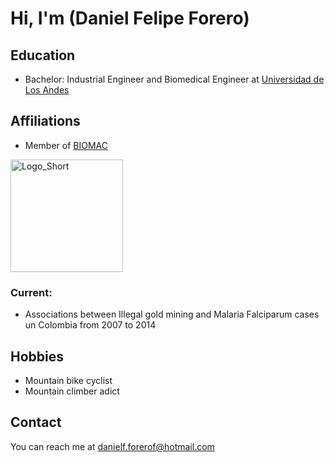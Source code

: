 # Hi, I'm (Daniel Felipe Forero)

<!-- A short sentence that can  describe who you are -->

<!-- All of your education background -->
## Education

- Bachelor: Industrial Engineer and Biomedical Engineer at [Universidad de Los Andes](https://uniandes.edu.co/)

<!-- While BIOMAC is our common group, the collaboration between groups and affiliations are encourage -->
## Affiliations

- Member of [BIOMAC](https://github.com/biomac-lab)


<img width="180" alt="Logo_Short" src="https://user-images.githubusercontent.com/73041689/218108873-dd5daaaa-2874-43d3-a089-8403dda3e18f.png">

<!-- Showing what you work on, lets other collaborate with you -->
### Current:

- Associations between Illegal gold mining and Malaria Falciparum cases un Colombia from 2007 to 2014

<!-- Topics that you haven't research yet but are intriguing to you -->

<!-- Because we are humans before researchers -->
## Hobbies

- Mountain bike cyclist
- Mountain climber adict


## Contact

You can reach me at <danielf.forerof@hotmail.com>

